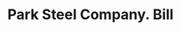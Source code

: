 ---
doi: 10.7916/D8806DQ5
date_other: '1890'
date_other_textual: 1890-1899
form: printed ephemera
genre:
- Invoices
name:
- Park Steel Company
object_in_context_url: https://biggert.cul.columbia.edu/items/view/ave_biggert_00904
subject_hierarchical_geographic:
- Buffalo, New York, United States
subject_name:
- Park Steel Company
title: Park Steel Company. Bill
sort_title: Park Steel Company. Bill
call_number: ave_biggert_00904
coordinates:
- 42.90472222222222,-78.84944444444444
pid: ave_biggert_00904
identifiers: ave_biggert_00904
permalink: /biggert/ave_biggert_00904/
layout: iiif-image-page
---